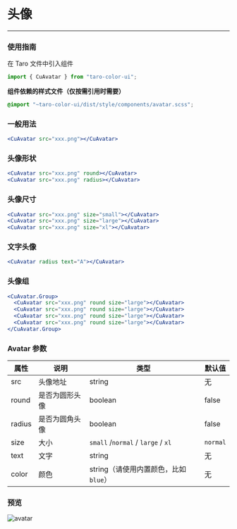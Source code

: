 # 头像

---

### 使用指南

在 Taro 文件中引入组件

```js
import { CuAvatar } from "taro-color-ui";
```

**组件依赖的样式文件（仅按需引用时需要）**

```scss
@import "~taro-color-ui/dist/style/components/avatar.scss";
```

### 一般用法

```jsx
<CuAvatar src="xxx.png"></CuAvatar>
```

### 头像形状

```jsx
<CuAvatar src="xxx.png" round></CuAvatar>
<CuAvatar src="xxx.png" radius></CuAvatar>
```

### 头像尺寸

```jsx
<CuAvatar src="xxx.png" size="small"></CuAvatar>
<CuAvatar src="xxx.png" size="large"></CuAvatar>
<CuAvatar src="xxx.png" size="xl"></CuAvatar>
```

### 文字头像

```jsx
<CuAvatar radius text="A"></CuAvatar>
```

### 头像组

```jsx
<CuAvatar.Group>
  <CuAvatar src="xxx.png" round size="large"></CuAvatar>
  <CuAvatar src="xxx.png" round size="large"></CuAvatar>
  <CuAvatar src="xxx.png" round size="large"></CuAvatar>
  <CuAvatar src="xxx.png" round size="large"></CuAvatar>
</CuAvatar.Group>
```

### Avatar 参数

| 属性   | 说明           | 类型                                  | 默认值   |
| ------ | -------------- | ------------------------------------- | -------- |
| src    | 头像地址       | string                                | 无       |
| round  | 是否为圆形头像 | boolean                               | false    |
| radius | 是否为圆角头像 | boolean                               | false    |
| size   | 大小           | `small` /`normal` / `large` / `xl`    | `normal` |
| text   | 文字           | string                                | 无       |
| color  | 颜色           | string（请使用内置颜色，比如 `blue`） | 无       |
### 预览
![avatar](https://bangyanglao.oss-cn-shenzhen.aliyuncs.com/images/upload-dev/miniapp/20201019/20201020155702.jpg)
